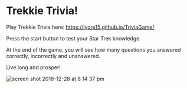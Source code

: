 # Trekkie Trivia!
Play Trekkie Trivia here: https://lyore15.github.io/TriviaGame/

Press the start button to test your Star Trek knowledge.

At the end of the game, you will see how many questions you answered correctly, incorrectly and unanswered.

Live long and prosper!

![screen shot 2018-12-28 at 8 14 37 pm](https://user-images.githubusercontent.com/44531143/50531937-9aa4ff00-0adf-11e9-8399-7b6b26379314.png)
